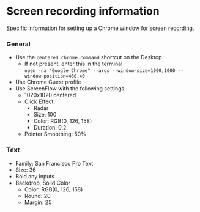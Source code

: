 # Screen recording information

Specific information for setting up a Chrome window for screen recording.

### General

- Use the `centered_chrome.command` shortcut on the Desktop
  - If not present, enter this in the terminal<br>`open -na "Google Chrome" --args --window-size=1000,1000 --window-position=460,40`
- Use Chrome Guest profile
- Use ScreenFlow with the following settings:
  - 1020x1020 centered
  - Click Effect:
    - Radar
    - Size: 100
    - Color: RGB(0, 126, 158)
    - Duration: 0.2
  - Pointer Smoothing: 50%

### Text

- Family: San Francisco Pro Text
- Size: 36
- Bold any inputs
- Backdrop, Solid Color
  - Color: RGB(0, 126, 158)
  - Round: 20
  - Margin: 25